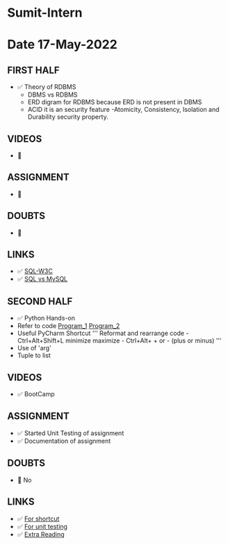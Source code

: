 # Sumit-Intern

# Date 17-May-2022

## FIRST HALF
- ✅ Theory of RDBMS
    - DBMS vs RDBMS
    - ERD digram for RDBMS because ERD is not present in DBMS
    - ACID it is an security feature -Atomicity, Consistency, Isolation and Durability security property.

## VIDEOS
- 🚫

## ASSIGNMENT
- 🚫

## DOUBTS
- 🚫

## LINKS

- ✅ [SQL-W3C](https://www.w3schools.com/sql/)
- ✅ [SQL vs MySQL](https://www.javatpoint.com/mysql-vs-sql)

## SECOND HALF

- ✅ Python Hands-on
- Refer to
  code [Program_1](https://github.com/sp18-interns/Sumit-Intern/blob/main/17-May-2022/Inbuilt_Function.py)  [Program_2](https://github.com/sp18-interns/Sumit-Intern/blob/main/17-May-2022/sum_real_no.py)
- Useful PyCharm Shortcut
'''
Reformat and rearrange code - Ctrl+Alt+Shift+L
minimize maximize - Ctrl+Alt+ + or - (plus or minus)
'''
- Use of 'arg'
- Tuple to list


## VIDEOS
- ✅ BootCamp

## ASSIGNMENT
- ✅ Started Unit Testing of assignment
- ✅ Documentation of assignment

## DOUBTS
- 🚫 No

## LINKS
- ✅ [For shortcut](https://www.jetbrains.com/help/pycharm/reformat-and-rearrange-code.html#reformat_file)
- ✅ [For unit testing](https://docs.python.org/3/library/unittest.html)
- ✅ [Extra Reading](https://www.w3schools.com/python)


